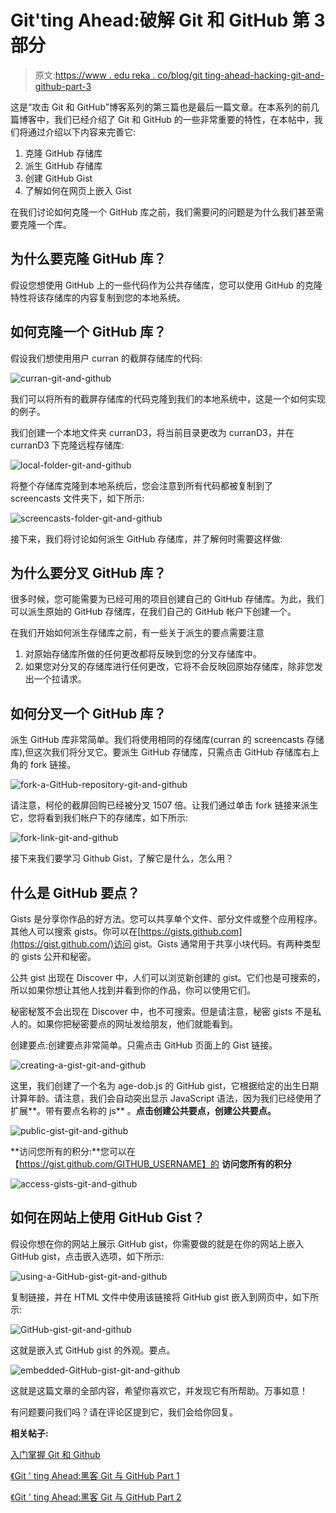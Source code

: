 # Git'ting Ahead:破解 Git 和 GitHub 第 3 部分

> 原文:[https://www . edu reka . co/blog/git ting-ahead-hacking-git-and-github-part-3](https://www.edureka.co/blog/gitting-ahead-hacking-git-and-github-part-3)

这是“攻击 Git 和 GitHub”博客系列的第三篇也是最后一篇文章。在本系列的前几篇博客中，我们已经介绍了 Git 和 GitHub 的一些非常重要的特性，在本帖中，我们将通过介绍以下内容来完善它:

1.  克隆 GitHub 存储库
2.  派生 GitHub 存储库
3.  创建 GitHub Gist
4.  了解如何在网页上嵌入 Gist

在我们讨论如何克隆一个 GitHub 库之前，我们需要问的问题是为什么我们甚至需要克隆一个库。

## 为什么要克隆 GitHub 库？

假设您想使用 GitHub 上的一些代码作为公共存储库，您可以使用 GitHub 的克隆特性将该存储库的内容复制到您的本地系统。

## 如何克隆一个 GitHub 库？

假设我们想使用用户 curran 的截屏存储库的代码:

![curran-git-and-github](../Images/ffd0ee9c7d9c31dfd0ad7b6d26663661.png)

我们可以将所有的截屏存储库的代码克隆到我们的本地系统中，这是一个如何实现的例子。

我们创建一个本地文件夹 curranD3，将当前目录更改为 curranD3，并在 curranD3 下克隆远程存储库:

![local-folder-git-and-github](../Images/6871b71a7ca4dbaea691eda7c0147619.png)

将整个存储库克隆到本地系统后，您会注意到所有代码都被复制到了 screencasts 文件夹下，如下所示:

![screencasts-folder-git-and-github](../Images/8f0f3bb1c0d6cfe44c4b5e205b52ee95.png)

接下来，我们将讨论如何派生 GitHub 存储库，并了解何时需要这样做:

## 为什么要分叉 GitHub 库？

很多时候，您可能需要为已经可用的项目创建自己的 GitHub 存储库。为此，我们可以派生原始的 GitHub 存储库，在我们自己的 GitHub 帐户下创建一个。

在我们开始如何派生存储库之前，有一些关于派生的要点需要注意

1.  对原始存储库所做的任何更改都将反映到您的分叉存储库中。
2.  如果您对分叉的存储库进行任何更改，它将不会反映回原始存储库，除非您发出一个拉请求。

## 如何分叉一个 GitHub 库？

派生 GitHub 库非常简单。我们将使用相同的存储库(curran 的 screencasts 存储库),但这次我们将分叉它。要派生 GitHub 存储库，只需点击 GitHub 存储库右上角的 fork 链接。

![fork-a-GitHub-repository-git-and-github](../Images/b8ca24d1f22d161dc2bc587689975c4c.png)

请注意，柯伦的截屏回购已经被分叉 1507 倍。让我们通过单击 fork 链接来派生它，您将看到我们帐户下的存储库，如下所示:

![fork-link-git-and-github](../Images/a609f0b3071585e25a27b64b7d4d905c.png)

接下来我们要学习 Github Gist，了解它是什么，怎么用？

## 什么是 GitHub 要点？

Gists 是分享你作品的好方法。您可以共享单个文件、部分文件或整个应用程序。其他人可以搜索 gists。你可以在[https://gists.github.com](https://gist.github.com/)访问 gist。Gists 通常用于共享小块代码。有两种类型的 gists 公开和秘密。

公共 gist 出现在 Discover 中，人们可以浏览新创建的 gist。它们也是可搜索的，所以如果你想让其他人找到并看到你的作品，你可以使用它们。

秘密秘笈不会出现在 Discover 中，也不可搜索。但是请注意，秘密 gists 不是私人的。如果你把秘密要点的网址发给朋友，他们就能看到。

创建要点:创建要点非常简单。只需点击 GitHub 页面上的 Gist 链接。

![creating-a-gist-git-and-github](../Images/e04b6e2f91323c61d186ea47682878f2.png)

这里，我们创建了一个名为 age-dob.js 的 GitHub gist，它根据给定的出生日期计算年龄。请注意，我们会自动突出显示 JavaScript 语法，因为我们已经使用了扩展**。带有要点名称的 js** 。**点击创建公共要点，创建公共要点。**

![public-gist-git-and-github](../Images/2373779eb47a3149b5ae75ca34cc398a.png)

**访问您所有的积分:**您可以在【https://gist.github.com/GITHUB_USERNAME】的 **访问您所有的积分**

![access-gists-git-and-github](../Images/b958c859003f3677a8b1fd8f76e756f8.png)

## 如何在网站上使用 GitHub Gist？

假设你想在你的网站上展示 GitHub gist，你需要做的就是在你的网站上嵌入 GitHub gist，点击嵌入选项，如下所示:

![using-a-GitHub-gist-git-and-github](../Images/5c0fa912f49e6fdd592f7adb50c9d7e2.png)

复制链接，并在 HTML 文件中使用该链接将 GitHub gist 嵌入到网页中，如下所示:

![GitHub-gist-git-and-github](../Images/3a24dcc8013ea0036d0aff91e231a800.png)

这就是嵌入式 GitHub gist 的外观。要点。

![embedded-GitHub-gist-git-and-github](../Images/7ca545a0ebb4707cc81365b32446baef.png)

这就是这篇文章的全部内容，希望你喜欢它，并发现它有所帮助。万事如意！

有问题要问我们吗？请在评论区提到它，我们会给你回复。

**相关帖子:**

[入门掌握 Git 和 Github](https://www.edureka.co/git-github "get started with mastering git and github")

[《Git ' ting Ahead:黑客 Git 与 GitHub Part 1](https://www.edureka.co/blog/git-ting-ahead-hacking-git-and-github-part-1 "hacking Git and Github")

[《Git ' ting Ahead:黑客 Git 与 GitHub Part 2](https://www.edureka.co/blog/gitting-ahead-hacking-git-and-github-part-2 "hacking Git and Github")